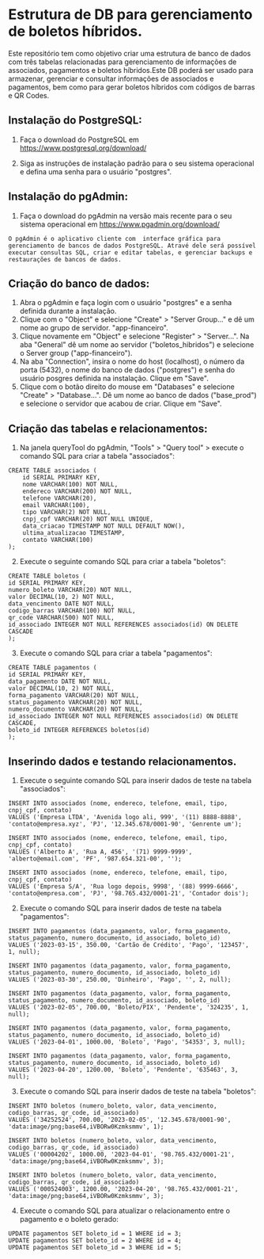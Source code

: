 # Estrutura de DB para gerenciamento de boletos híbridos.

Este repositório tem como objetivo criar uma estrutura de banco de dados com três tabelas relacionadas para gerenciamento de informações de associados, pagamentos e boletos híbridos.Este DB poderá ser usado para armazenar, gerenciar e consultar informações de associados e pagamentos, bem como para gerar boletos híbridos com códigos de barras e QR Codes.

## Instalação do PostgreSQL:

1. Faça o download do PostgreSQL em https://www.postgresql.org/download/

2. Siga as instruções de instalação padrão para o seu sistema operacional e defina uma senha para o usuário "postgres".

## Instalação do pgAdmin:

1. Faça o download do pgAdmin na versão mais recente para o seu sistema operacional em https://www.pgadmin.org/download/

```
O pgAdmin é o aplicativo cliente com  interface gráfica para gerenciamento de bancos de dados PostgreSQL. Atravé dele será possível executar consultas SQL, criar e editar tabelas, e gerenciar backups e restaurações de bancos de dados.
```
## Criação do banco de dados:

1. Abra o pgAdmin e faça login com o usuário "postgres" e a senha definida durante a instalação.
2. Clique com o "Object" e selecione "Create" > "Server Group..." e dê um nome ao grupo de servidor. "app-financeiro".
3. Clique novamente em "Object" e selecione "Register" > "Server...". Na aba "General" dê um nome ao servidor ("boletos_hibridos") e selecione o Server group ("app-financeiro").
4. Na aba "Connection", insira o nome do host (localhost), o número da porta (5432), o nome do banco de dados ("postgres") e senha do usuário posgres definida na instalação. Clique em "Save".
5. Clique com o botão direito do mouse em "Databases" e selecione "Create" > "Database...". Dê um nome ao banco de dados ("base_prod") e selecione o servidor que acabou de criar. Clique em "Save". 
   
## Criação das tabelas e relacionamentos:

1. Na janela queryTool do pgAdmin, "Tools" > "Query tool" >  execute o comando SQL para criar a tabela "associados":
```
CREATE TABLE associados (
    id SERIAL PRIMARY KEY,
    nome VARCHAR(100) NOT NULL,
    endereco VARCHAR(200) NOT NULL,
    telefone VARCHAR(20),
    email VARCHAR(100),
    tipo VARCHAR(2) NOT NULL,
    cnpj_cpf VARCHAR(20) NOT NULL UNIQUE,
    data_criacao TIMESTAMP NOT NULL DEFAULT NOW(),
    ultima_atualizacao TIMESTAMP,
    contato VARCHAR(100)
);
```

2. Execute o seguinte comando SQL para criar a tabela "boletos":
```
CREATE TABLE boletos (
id SERIAL PRIMARY KEY,
numero_boleto VARCHAR(20) NOT NULL,
valor DECIMAL(10, 2) NOT NULL,
data_vencimento DATE NOT NULL,
codigo_barras VARCHAR(100) NOT NULL,
qr_code VARCHAR(500) NOT NULL,
id_associado INTEGER NOT NULL REFERENCES associados(id) ON DELETE CASCADE
);
```
3. Execute o comando SQL para criar a tabela "pagamentos":
```
CREATE TABLE pagamentos (
id SERIAL PRIMARY KEY,
data_pagamento DATE NOT NULL,
valor DECIMAL(10, 2) NOT NULL,
forma_pagamento VARCHAR(20) NOT NULL,
status_pagamento VARCHAR(20) NOT NULL,
numero_documento VARCHAR(20) NOT NULL,
id_associado INTEGER NOT NULL REFERENCES associados(id) ON DELETE CASCADE,
boleto_id INTEGER REFERENCES boletos(id)
);
```
## Inserindo dados e testando relacionamentos.

1. Execute o seguinte comando SQL para inserir dados de teste na tabela "associados":
 ```  
INSERT INTO associados (nome, endereco, telefone, email, tipo, cnpj_cpf, contato)
VALUES ('Empresa LTDA', 'Avenida logo ali, 999', '(11) 8888-8888', 'contato@empresa.xyz', 'PJ', '12.345.678/0001-90', 'Genrente um');

INSERT INTO associados (nome, endereco, telefone, email, tipo, cnpj_cpf, contato)
VALUES ('Alberto A', 'Rua A, 456', '(71) 9999-9999', 'alberto@email.com', 'PF', '987.654.321-00', '');

INSERT INTO associados (nome, endereco, telefone, email, tipo, cnpj_cpf, contato)
VALUES ('Empresa S/A', 'Rua logo depois, 9998', '(88) 9999-6666', 'contato@empresa.com', 'PJ', '98.765.432/0001-21', 'Contador dois');
```

2. Execute o comando SQL para inserir dados de teste na tabela "pagamentos":

```
INSERT INTO pagamentos (data_pagamento, valor, forma_pagamento, status_pagamento, numero_documento, id_associado, boleto_id)
VALUES ('2023-03-15', 350.00, 'Cartão de Crédito', 'Pago', '123457', 1, null);

INSERT INTO pagamentos (data_pagamento, valor, forma_pagamento, status_pagamento, numero_documento, id_associado, boleto_id)
VALUES ('2023-03-30', 250.00, 'Dinheiro', 'Pago', '', 2, null);

INSERT INTO pagamentos (data_pagamento, valor, forma_pagamento, status_pagamento, numero_documento, id_associado, boleto_id)
VALUES ('2023-02-05', 700.00, 'Boleto/PIX', 'Pendente', '324235', 1, null);

INSERT INTO pagamentos (data_pagamento, valor, forma_pagamento, status_pagamento, numero_documento, id_associado, boleto_id)
VALUES ('2023-04-01', 1000.00, 'Boleto', 'Pago', '54353', 3, null);

INSERT INTO pagamentos (data_pagamento, valor, forma_pagamento, status_pagamento, numero_documento, id_associado, boleto_id)
VALUES ('2023-04-20', 1200.00, 'Boleto', 'Pendente', '635463', 3, null);
```

3. Execute o comando SQL para inserir dados de teste na tabela "boletos":

```
INSERT INTO boletos (numero_boleto, valor, data_vencimento, codigo_barras, qr_code, id_associado)
VALUES ('34252524', 700.00, '2023-02-05', '12.345.678/0001-90', 'data:image/png;base64,iVBORw0Kzmksmmv', 1);

INSERT INTO boletos (numero_boleto, valor, data_vencimento, codigo_barras, qr_code, id_associado)
VALUES ('00004202', 1000.00, '2023-04-01', '98.765.432/0001-21', 'data:image/png;base64,iVBORw0Kzmksmmv', 3);

INSERT INTO boletos (numero_boleto, valor, data_vencimento, codigo_barras, qr_code, id_associado)
VALUES ('000524003', 1200.00, '2023-04-20', '98.765.432/0001-21', 'data:image/png;base64,iVBORw0Kzmksmmv', 3);
```
4. Execute o comando SQL para atualizar o relacionamento entre o pagamento e o boleto gerado:
```
UPDATE pagamentos SET boleto_id = 1 WHERE id = 3;
UPDATE pagamentos SET boleto_id = 2 WHERE id = 4;
UPDATE pagamentos SET boleto_id = 3 WHERE id = 5;
```
